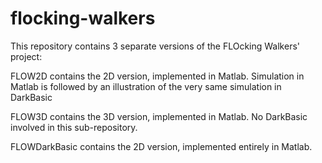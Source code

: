 # flocking-walkers
This repository contains 3 separate versions of the FLOcking Walkers' project:

FLOW2D contains the 2D version, implemented in Matlab. Simulation in Matlab is followed by an illustration of the very same simulation in DarkBasic

FLOW3D contains the 3D version, implemented in Matlab. No DarkBasic involved in this sub-repository.

FLOWDarkBasic contains the 2D version, implemented entirely in Matlab.
